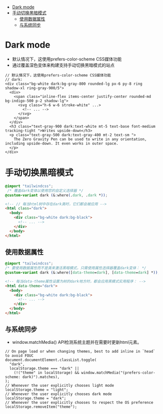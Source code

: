 <!-- @import "[TOC]" {cmd="toc" depthFrom=1 depthTo=6 orderedList=false} -->

<!-- code_chunk_output -->

- [Dark mode](#dark-mode)
- [手动切换黑暗模式](#手动切换黑暗模式)
  - [使用数据属性](#使用数据属性)
  - [与系统同步](#与系统同步)

<!-- /code_chunk_output -->

# Dark mode

- 默认情况下，这使用prefers-color-scheme CSS媒体功能
- 通过覆盖深色变体来构建支持手动切换黑暗模式的站点

```tsx
// 默认情况下，这使用prefers-color-scheme CSS媒体功能
// dark:
<div class="bg-white dark:bg-gray-800 rounded-lg px-6 py-8 ring shadow-xl ring-gray-900/5">
  <div>
    <span class="inline-flex items-center justify-center rounded-md bg-indigo-500 p-2 shadow-lg">
      <svg class="h-6 w-6 stroke-white" ...>
        <!-- ... -->
      </svg>
    </span>
  </div>
  <h3 class="text-gray-900 dark:text-white mt-5 text-base font-medium tracking-tight ">Writes upside-down</h3>
  <p class="text-gray-500 dark:text-gray-400 mt-2 text-sm ">
    The Zero Gravity Pen can be used to write in any orientation, including upside-down. It even works in outer space.
  </p>
</div>
```

# 手动切换黑暗模式

```css
@import "tailwindcss";
 /* 覆盖dark变体以使用您的自定义选择器 */
@custom-variant dark (&:where(.dark, .dark *));
```

```html
<!-- // 每当html树中存在dark类时，它们都会被应用 -->
<html class="dark">
  <body>
    <div class="bg-white dark:bg-black">
      <!-- ... -->
    </div>
  </body>
</html>
```

## 使用数据属性

```css
@import "tailwindcss";
/* 要使用数据属性而不是类来激活黑暗模式，只需使用属性选择器覆盖dark变体： */
@custom-variant dark (&:where([data-theme=dark], [data-theme=dark] *));
```

```html
<!-- 每当data-theme属性设置为树的dark地方时，都会应用黑模式实用程序： -->
<html data-theme="dark">
  <body>
    <div class="bg-white dark:bg-black">
      <!-- ... -->
    </div>
  </body>
</html>
```

## 与系统同步

- window.matchMedia() API检测系统主题并在需要时更新html元素。

```tsx
// On page load or when changing themes, best to add inline in `head` to avoid FOUC
document.documentElement.classList.toggle(
  "dark",
  localStorage.theme === "dark" ||
    (!("theme" in localStorage) && window.matchMedia("(prefers-color-scheme: dark)").matches),
);
// Whenever the user explicitly chooses light mode
localStorage.theme = "light";
// Whenever the user explicitly chooses dark mode
localStorage.theme = "dark";
// Whenever the user explicitly chooses to respect the OS preference
localStorage.removeItem("theme");
```
